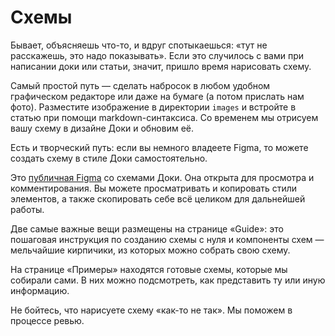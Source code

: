 # Схемы

Бывает, объясняешь что-то, и вдруг спотыкаешься: «тут не расскажешь, это надо показывать». Если это случилось с вами при написании доки или статьи, значит, пришло время нарисовать схему.

Самый простой путь — сделать набросок в любом удобном графическом редакторе или даже на бумаге (а потом прислать нам фото). Разместите изображение в директории `images` и встройте в статью при помощи markdown-синтаксиса. Со временем мы отрисуем вашу схему в дизайне Доки и обновим её.

Есть и творческий путь: если вы немного владеете Figma, то можете создать схему в стиле Доки самостоятельно.

Это [публичная Figma](https://www.figma.com/file/QkdJkiqJDWpQFCfY2AU6Pp/%D0%9F%D1%83%D0%B1%D0%BB%D0%B8%D1%87%D0%BD%D0%B0%D1%8F-%D0%94%D0%BE%D0%BA%D0%B0%3A-%D0%A1%D1%85%D0%B5%D0%BC%D1%8B?node-id=0%3A1&t=jnGKTOqGRk6Bbelm-1) со схемами Доки. Она открыта для просмотра и комментирования. Вы можете просматривать и копировать стили элементов, а также скопировать себе всё целиком для дальнейшей работы.

Две самые важные вещи размещены на странице «Guide»: это пошаговая инструкция по созданию схемы с нуля и компоненты схем — мельчайшие кирпичики, из которых можно собрать свою схему.

На странице «Примеры» находятся готовые схемы, которые мы собирали сами. В них можно подсмотреть, как представить ту или иную информацию.

Не бойтесь, что нарисуете схему «как-то не так». Мы поможем в процессе ревью.
